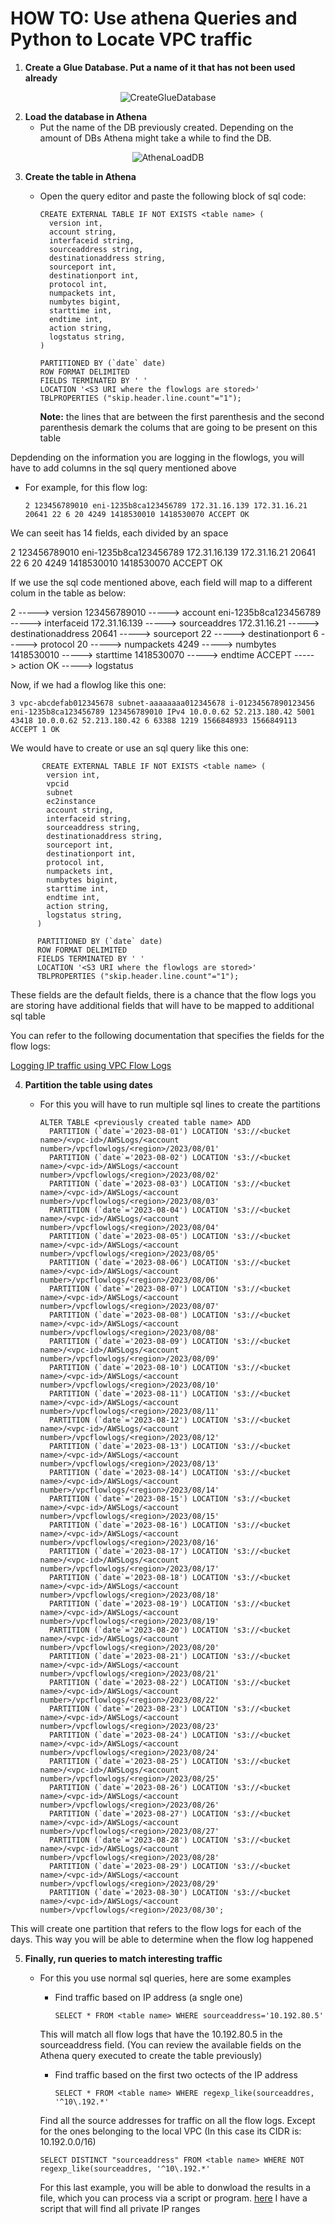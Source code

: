 # HOW TO: Use athena Queries and Python to Locate VPC traffic

1. **Create a Glue Database. Put a name of it that has not been used already**

  <div align="center" dir="auto">

![CreateGlueDatabase](https://github.com/lucabocha/CloudComputing/assets/44237986/af0883d4-c558-4cf1-aa4d-366996639d58)

  </div>

2. **Load the database in Athena**
     - Put the name of the DB previously created. Depending on the amount of DBs Athena might take a while to find the DB.
  
  <div align="center" dir="auto">
  
![AthenaLoadDB](https://github.com/lucabocha/CloudComputing/assets/44237986/47ca76ea-a060-4170-9e16-4bb3d4c43b87)

  </div>
  
3. **Create the table in Athena**
    - Open the query editor and paste the following block of sql code:
    
          CREATE EXTERNAL TABLE IF NOT EXISTS <table name> ( 
            version int,
            account string,
            interfaceid string,
            sourceaddress string,
            destinationaddress string,
            sourceport int,
            destinationport int,
            protocol int,
            numpackets int,
            numbytes bigint,
            starttime int,
            endtime int,
            action string,
            logstatus string,
          ) 
          
          PARTITIONED BY (`date` date) 
          ROW FORMAT DELIMITED 
          FIELDS TERMINATED BY ' ' 
          LOCATION '<S3 URI where the flowlogs are stored>' 
          TBLPROPERTIES ("skip.header.line.count"="1");
      
      **Note:** the lines that are between the first parenthesis and the second parenthesis demark the colums that are going to be present on this table

Depdending on the information you are logging in the flowlogs, you will have to add columns in the sql query mentioned above 
  - For example, for this flow log:

        2 123456789010 eni-1235b8ca123456789 172.31.16.139 172.31.16.21 20641 22 6 20 4249 1418530010 1418530070 ACCEPT OK

  We can seeit has 14 fields, each divided by an space

  2 
  123456789010 
  eni-1235b8ca123456789 
  172.31.16.139 
  172.31.16.21 
  20641 
  22 
  6 
  20 
  4249 
  1418530010 
  1418530070 
  ACCEPT 
  OK

  If we use the sql code mentioned above, each field will map to a different colum in the table as below: 

  2                         -----> version
  123456789010              -----> account
  eni-1235b8ca123456789     -----> interfaceid
  172.31.16.139             -----> sourceaddres
  172.31.16.21              -----> destinationaddress
  20641                     -----> sourceport
  22                        -----> destinationport
  6                         -----> protocol
  20                        -----> numpackets
  4249                      -----> numbytes
  1418530010                -----> starttime
  1418530070                -----> endtime
  ACCEPT                    -----> action
  OK                        -----> logstatus

  Now, if we had a flowlog like this one: 

    3 vpc-abcdefab012345678 subnet-aaaaaaaa012345678 i-01234567890123456 eni-1235b8ca123456789 123456789010 IPv4 10.0.0.62 52.213.180.42 5001 43418 10.0.0.62 52.213.180.42 6 63388 1219 1566848933 1566849113 ACCEPT 1 OK

  We would  have to create or use an sql query like this one: 

           CREATE EXTERNAL TABLE IF NOT EXISTS <table name> ( 
            version int,
            vpcid
            subnet
            ec2instance
            account string,
            interfaceid string,
            sourceaddress string,
            destinationaddress string,
            sourceport int,
            destinationport int,
            protocol int,
            numpackets int,
            numbytes bigint,
            starttime int,
            endtime int,
            action string,
            logstatus string,
          ) 
          
          PARTITIONED BY (`date` date) 
          ROW FORMAT DELIMITED 
          FIELDS TERMINATED BY ' ' 
          LOCATION '<S3 URI where the flowlogs are stored>' 
          TBLPROPERTIES ("skip.header.line.count"="1"); 
  
These fields are the default fields, there is a chance that the flow logs you are storing have additional fields that will have to be mapped to additional sql table 

You can refer to the following documentation that specifies the fields for the flow logs:

[Logging IP traffic using VPC Flow Logs](https://docs.aws.amazon.com/vpc/latest/userguide/flow-logs.html)

4. **Partition the table using dates**
    - For this you will have to run multiple sql lines to create the partitions

          ALTER TABLE <previously created table name> ADD
            PARTITION (`date`='2023-08-01') LOCATION 's3://<bucket name>/<vpc-id>/AWSLogs/<account number>/vpcflowlogs/<region>/2023/08/01'
            PARTITION (`date`='2023-08-02') LOCATION 's3://<bucket name>/<vpc-id>/AWSLogs/<account number>/vpcflowlogs/<region>/2023/08/02'
            PARTITION (`date`='2023-08-03') LOCATION 's3://<bucket name>/<vpc-id>/AWSLogs/<account number>/vpcflowlogs/<region>/2023/08/03'
            PARTITION (`date`='2023-08-04') LOCATION 's3://<bucket name>/<vpc-id>/AWSLogs/<account number>/vpcflowlogs/<region>/2023/08/04'
            PARTITION (`date`='2023-08-05') LOCATION 's3://<bucket name>/<vpc-id>/AWSLogs/<account number>/vpcflowlogs/<region>/2023/08/05'
            PARTITION (`date`='2023-08-06') LOCATION 's3://<bucket name>/<vpc-id>/AWSLogs/<account number>/vpcflowlogs/<region>/2023/08/06'
            PARTITION (`date`='2023-08-07') LOCATION 's3://<bucket name>/<vpc-id>/AWSLogs/<account number>/vpcflowlogs/<region>/2023/08/07'
            PARTITION (`date`='2023-08-08') LOCATION 's3://<bucket name>/<vpc-id>/AWSLogs/<account number>/vpcflowlogs/<region>/2023/08/08'
            PARTITION (`date`='2023-08-09') LOCATION 's3://<bucket name>/<vpc-id>/AWSLogs/<account number>/vpcflowlogs/<region>/2023/08/09'
            PARTITION (`date`='2023-08-10') LOCATION 's3://<bucket name>/<vpc-id>/AWSLogs/<account number>/vpcflowlogs/<region>/2023/08/10'
            PARTITION (`date`='2023-08-11') LOCATION 's3://<bucket name>/<vpc-id>/AWSLogs/<account number>/vpcflowlogs/<region>/2023/08/11'
            PARTITION (`date`='2023-08-12') LOCATION 's3://<bucket name>/<vpc-id>/AWSLogs/<account number>/vpcflowlogs/<region>/2023/08/12'
            PARTITION (`date`='2023-08-13') LOCATION 's3://<bucket name>/<vpc-id>/AWSLogs/<account number>/vpcflowlogs/<region>/2023/08/13'
            PARTITION (`date`='2023-08-14') LOCATION 's3://<bucket name>/<vpc-id>/AWSLogs/<account number>/vpcflowlogs/<region>/2023/08/14'
            PARTITION (`date`='2023-08-15') LOCATION 's3://<bucket name>/<vpc-id>/AWSLogs/<account number>/vpcflowlogs/<region>/2023/08/15'
            PARTITION (`date`='2023-08-16') LOCATION 's3://<bucket name>/<vpc-id>/AWSLogs/<account number>/vpcflowlogs/<region>/2023/08/16'
            PARTITION (`date`='2023-08-17') LOCATION 's3://<bucket name>/<vpc-id>/AWSLogs/<account number>/vpcflowlogs/<region>/2023/08/17'
            PARTITION (`date`='2023-08-18') LOCATION 's3://<bucket name>/<vpc-id>/AWSLogs/<account number>/vpcflowlogs/<region>/2023/08/18'
            PARTITION (`date`='2023-08-19') LOCATION 's3://<bucket name>/<vpc-id>/AWSLogs/<account number>/vpcflowlogs/<region>/2023/08/19'
            PARTITION (`date`='2023-08-20') LOCATION 's3://<bucket name>/<vpc-id>/AWSLogs/<account number>/vpcflowlogs/<region>/2023/08/20'
            PARTITION (`date`='2023-08-21') LOCATION 's3://<bucket name>/<vpc-id>/AWSLogs/<account number>/vpcflowlogs/<region>/2023/08/21'
            PARTITION (`date`='2023-08-22') LOCATION 's3://<bucket name>/<vpc-id>/AWSLogs/<account number>/vpcflowlogs/<region>/2023/08/22'
            PARTITION (`date`='2023-08-23') LOCATION 's3://<bucket name>/<vpc-id>/AWSLogs/<account number>/vpcflowlogs/<region>/2023/08/23'
            PARTITION (`date`='2023-08-24') LOCATION 's3://<bucket name>/<vpc-id>/AWSLogs/<account number>/vpcflowlogs/<region>/2023/08/24'
            PARTITION (`date`='2023-08-25') LOCATION 's3://<bucket name>/<vpc-id>/AWSLogs/<account number>/vpcflowlogs/<region>/2023/08/25'
            PARTITION (`date`='2023-08-26') LOCATION 's3://<bucket name>/<vpc-id>/AWSLogs/<account number>/vpcflowlogs/<region>/2023/08/26'
            PARTITION (`date`='2023-08-27') LOCATION 's3://<bucket name>/<vpc-id>/AWSLogs/<account number>/vpcflowlogs/<region>/2023/08/27'
            PARTITION (`date`='2023-08-28') LOCATION 's3://<bucket name>/<vpc-id>/AWSLogs/<account number>/vpcflowlogs/<region>/2023/08/28'
            PARTITION (`date`='2023-08-29') LOCATION 's3://<bucket name>/<vpc-id>/AWSLogs/<account number>/vpcflowlogs/<region>/2023/08/29'
            PARTITION (`date`='2023-08-30') LOCATION 's3://<bucket name>/<vpc-id>/AWSLogs/<account number>/vpcflowlogs/<region>/2023/08/30';

This will create one partition that refers to the flow logs for each of the days. This way you will be able to determine when the flow log happened

5. **Finally, run queries to match interesting traffic**
    - For this you use normal sql queries, here are some examples
      - Find traffic based on IP address (a sngle one)

            SELECT * FROM <table name> WHERE sourceaddress='10.192.80.5' 

      This will match all flow logs that have the 10.192.80.5 in the sourceaddress field. (You can review the available fields on the Athena query executed to create the table previously)

      - Find traffic based on the first two octects of the IP address

            SELECT * FROM <table name> WHERE regexp_like(sourceaddres, '^10\.192.*' 

      Find all the source addresses for traffic on all the flow logs. Except for the ones belonging to the local VPC (In this case its CIDR is: 10.192.0.0/16)

          SELECT DISTINCT "sourceaddress" FROM <table name> WHERE NOT regexp_like(sourceaddres, '^10\.192.*' 
  
      For this last example, you will be able to donwload the results in a file, which you can process via a script or program. [here](https://github.com/lucabocha/Programming-Scripting/blob/main/python/flowlog_private_cidr_finder.py) I have a script that will find all private IP ranges 
